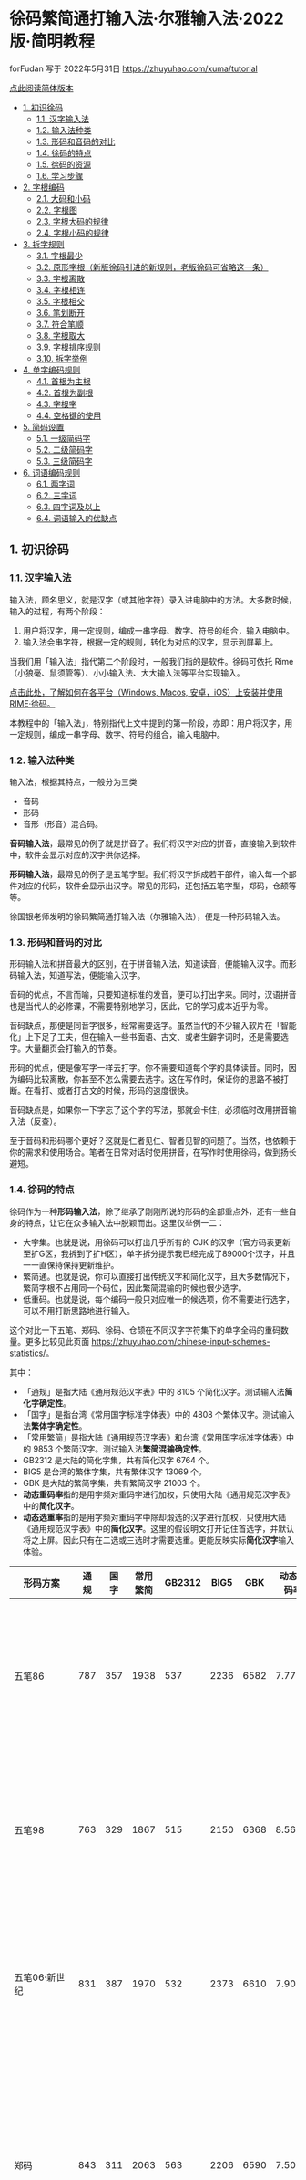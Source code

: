 <!-- omit in toc -->
# 徐码繁简通打输入法·尔雅输入法·2022版·简明教程

forFudan 写于 2022年5月31日 <https://zhuyuhao.com/xuma/tutorial>

[点此阅读简体版本](tutorial_simp.md)

- [1. 初识徐码](#1-初识徐码)
  - [1.1. 汉字输入法](#11-汉字输入法)
  - [1.2. 输入法种类](#12-输入法种类)
  - [1.3. 形码和音码的对比](#13-形码和音码的对比)
  - [1.4. 徐码的特点](#14-徐码的特点)
  - [1.5. 徐码的资源](#15-徐码的资源)
  - [1.6. 学习步骤](#16-学习步骤)
- [2. 字根编码](#2-字根编码)
  - [2.1. 大码和小码](#21-大码和小码)
  - [2.2. 字根图](#22-字根图)
  - [2.3. 字根大码的规律](#23-字根大码的规律)
  - [2.4. 字根小码的规律](#24-字根小码的规律)
- [3. 拆字规则](#3-拆字规则)
  - [3.1. 字根最少](#31-字根最少)
  - [3.2. 原形字根（新版徐码引进的新规则，老版徐码可省略这一条）](#32-原形字根新版徐码引进的新规则老版徐码可省略这一条)
  - [3.3. 字根离散](#33-字根离散)
  - [3.4. 字根相连](#34-字根相连)
  - [3.5. 字根相交](#35-字根相交)
  - [3.6. 笔划断开](#36-笔划断开)
  - [3.7. 符合笔顺](#37-符合笔顺)
  - [3.8. 字根取大](#38-字根取大)
  - [3.9. 字根排序规则](#39-字根排序规则)
  - [3.10. 拆字举例](#310-拆字举例)
- [4. 单字编码规则](#4-单字编码规则)
  - [4.1. 首根为主根](#41-首根为主根)
  - [4.2. 首根为副根](#42-首根为副根)
  - [4.3. 字根字](#43-字根字)
  - [4.4. 空格键的使用](#44-空格键的使用)
- [5. 简码设置](#5-简码设置)
  - [5.1. 一级简码字](#51-一级简码字)
  - [5.2. 二级简码字](#52-二级简码字)
  - [5.3. 三级简码字](#53-三级简码字)
- [6. 词语编码规则](#6-词语编码规则)
  - [6.1. 两字词](#61-两字词)
  - [6.2. 三字词](#62-三字词)
  - [6.3. 四字词及以上](#63-四字词及以上)
  - [6.4. 词语输入的优缺点](#64-词语输入的优缺点)

## 1. 初识徐码

### 1.1. 汉字输入法

输入法，顾名思义，就是汉字（或其他字符）录入进电脑中的方法。大多数时候，输入的过程，有两个阶段：

1. 用户将汉字，用一定规则，编成一串字母、数字、符号的组合，输入电脑中。
2. 输入法会串字符，根据一定的规则，转化为对应的汉字，显示到屏幕上。

当我们用「输入法」指代第二个阶段时，一般我们指的是软件。徐码可依托 Rime（小狼毫、鼠须管等）、小小输入法、大大输入法等平台实现输入。

[点击此处，了解如何在各平台（Windows, Macos, 安卓，iOS）上安装并使用 RIME·徐码。](README.md)

本教程中的「输入法」，特别指代上文中提到的第一阶段，亦即：用户将汉字，用一定规则，编成一串字母、数字、符号的组合，输入电脑中。

### 1.2. 输入法种类

输入法，根据其特点，一般分为三类

- 音码
- 形码
- 音形（形音）混合码。

**音码输入法**，最常见的例子就是拼音了。我们将汉字对应的拼音，直接输入到软件中，软件会显示对应的汉字供你选择。

**形码输入法**，最常见的例子是五笔字型。我们将汉字拆成若干部件，输入每一个部件对应的代码，软件会显示出汉字。常见的形码，还包括五笔字型，郑码，仓颉等等。

徐国银老师发明的徐码繁简通打输入法（尔雅输入法），便是一种形码输入法。

### 1.3. 形码和音码的对比

形码输入法和拼音最大的区别，在于拼音输入法，知道读音，便能输入汉字。而形码输入法，知道写法，便能输入汉字。

音码的优点，不言而喻，只要知道标准的发音，便可以打出字来。同时，汉语拼音也是当代人的必修课，不需要特别地学习，因此，它的学习成本近乎为零。

音码缺点，那便是同音字很多，经常需要选字。虽然当代的不少输入软片在「智能化」上下足了工夫，但在输入一些书面语、古文、或者生僻字词时，还是需要选字。大量翻页会打输入的节奏。

形码的优点，便是像写字一样去打字。你不需要知道每个字的具体读音。同时，因为编码比较离散，你甚至不怎么需要去选字。这在写作时，保证你的思路不被打断。在看打、或者打古文的时候，形码的速度很快。

音码缺点是，如果你一下字忘了这个字的写法，那就会卡住，必须临时改用拼音输入法（反查）。

至于音码和形码哪个更好？这就是仁者见仁、智者见智的问题了。当然，也依赖于你的需求和使用场合。笔者在日常对话时使用拼音，在写作时使用徐码，做到扬长避短。

### 1.4. 徐码的特点

徐码作为一种**形码输入法**，除了继承了刚刚所说的形码的全部重点外，还有一些自身的特点，让它在众多输入法中脱颖而出。这里仅举例一二：

- 大字集。也就是说，用徐码可以打出几乎所有的 CJK 的汉字（官方码表更新至扩G区，我拆到了扩H区），单字拆分提示我已经完成了89000个汉字，并且一一直保持保持更新维护。
- 繁简通。也就是说，你可以直接打出传统汉字和简化汉字，且大多数情况下，繁简字根不占用同一个码位，因此繁简混输的时候也很少选字。
- 低重码。也就是说，每个编码一般只对应唯一的候选项，你不需要进行选字，可以不用打断思路地进行输入。

这个对比一下五笔、郑码、徐码、仓颉在不同汉字字符集下的单字全码的重码数量。更多比较见此页面 <https://zhuyuhao.com/chinese-input-schemes-statistics/>。

其中：

- 「通规」是指大陆《通用规范汉字表》中的 8105 个简化汉字。测试输入法**简化字确定性**。
- 「国字」是指台湾《常用国字标准字体表》中的 4808 个繁体汉字。测试输入法**繁体字确定性**。
- 「常用繁简」是指大陆《通用规范汉字表》和台湾《常用国字标准字体表》中的 9853 个繁简汉字。测试输入法**繁简混输确定性**。
- GB2312 是大陆的简化字集，共有简化汉字 6764 个。
- BIG5 是台湾的繁体字集，共有繁体汉字 13069 个。
- GBK 是大陆的繁简字集，共有繁简汉字 21003 个。
- **动态重码率**指的是用字频对重码字进行加权，只使用大陆《通用规范汉字表》中的**简化汉字**。
- **动态选重率**指的是用字频对重码字中除却煅选的汉字进行加权，只使用大陆《通用规范汉字表》中的**简化汉字**。这里的假设明文打开记住首选字，并默认将之上屏。因此只有在二选或三选时才需要选重。更能反映实际**简化汉字**输入体验。

|形码方案|通规|国字|常用繁简|GB2312|BIG5|GBK|动态重码率|动态选重率|特点|
|---|---|---|---|---|---|---|---|---|---|
|五笔86|787|357|1938|537|2236|6582|7.77%|0.34%|四码定长 单编码 字根分区|
|五笔98|763|329|1867|515|2150|6368|8.56%|0.37%|四码定长 单编码 字根分区|
|五笔06·新世纪|831|387|1970|532|2373|6610|7.90%|0.31%|四码定长 单编码 字根分区|
|郑码|843|311|2063|563|2206|6590|7.50%|0.59%|四码定长 单编码 大码分区 小码形托|
|徐码22|495|131|678|320|1104|2899|3.49%|0.10%|四码定长 双编码 大码分区 小码音托|
|徐码22·ForFudan调整|476|117|650|300|1096|2858|2.98%|0.08%|四码定长 双编码 大码分区 小码音托|
|仓颉五代|498|164|714|422|978|2893|12.07%|0.89%|五码定长|

可见，徐码在任何字集下都有着优异的表现。尤其在繁简通打模式下，它是绝对的王者。

### 1.5. 徐码的资源

徐码（2022版「新徐码」）的 QQ 群是: 761401688。

你可以在群里和大家讨论，同时获取学习资料、字根图、最新码表。

### 1.6. 学习步骤

学习徐码，一般从了解拆字和熟悉字根开始。

拆字，就是把汉字按照一定的规则，拆成唯一的部件组合。拆分出来的部件，便叫做「字根」。

这里所谓的「部件」，不仅包括你我熟知的「偏旁部首」，也包括了一些基本笔划，甚至是一些汉字。因此，笔画输入法（横竖撇捺折），也是一种特殊的形码。那么我们为什么要创造别的形码呢？因为一个字若用十几个、甚至几十个字母代替，太没有效率。故而，我们会截取一些比较大的部件作为字根。

对于汉语使用者，拆字并不是一件陌生的事情。我们自小就学会将一个字拆成分离的部首，进行检索。大多数时候，这是非常直观的。比如

- `部`字，大家会自然地将他拆分为`立口阝`三个部分。
- `程`字，大家会自然地将他拆分为`禾口王`三个部分。

对于徐码而言，大多数的字，也是这么拆分的。并且大多数的偏旁部首，也都是「字根」。

所以恭喜你，对于大多数的汉字，你已经可以凭借直觉进行拆分了。

接下来，我们所要学习的，就是：

1. 了解并记下字根有哪些，以及它们对应的编码。
2. 了解徐码拆字的规则，从而得到唯一的拆分方法。
3. 学习编码规则，将拆好的字根转化成最终的徐码。

以上内容不论顺序，可以交叉或同步进行。

## 2. 字根编码

### 2.1. 大码和小码

在徐码中，每一个字根，都对应了两个字母。换句话说，徐码使用的是**双编码字根**。这一点和郑码相同，和五笔不同。特别的：

- 第一个字母叫做**大码**，也就是「户口」，大多数时候，我们只需要用到大码，所以应该重点记忆。
- 第二个字母叫做**小码**，也就是「姓名」，或者说是「识别码」。只有在部份情况下，需要用到，记忆起来也比较简单。

字根的大码和小码的分布，并不是随机的，而是有一定的规律。在接下来的教程中会进行介绍。

### 2.2. 字根图

我们将字根的分布画出来，这便是字根图。如下。

图中，每一个方框右上角的大写字母，就是大码，也就是一群字根的「户口」。而字根右下角的小写字母，则是小码，也就是单个字根的「姓名」。

将大码和小码组合起来，就是一个字根的编码了。比如：

- 「言」这个字根，在字母`Y`的方框里，同时，右下角的字母是`v`，因此，它的编码就是`Yv`。
- 「其」这个字根，在字母`H`的方框里，同时，右下角的字母是`q`，因此，它的编码就是`Hq`。

字根图是查询字根的重要工具，初学者应当时常将它放在手边，以利用查询。

![徐码字根图](/resources/徐碼字根鍵位圖_新徐_20220710.jpg)

### 2.3. 字根大码的规律

字根大码，是按照字根第一笔的笔画来制定的。

- A-D 包含了首笔为「折」的字根，例如：`A水` `B月`等。
- E-J 包含了首笔为「横」的字根，例如：`E王` `F大`等。
- K-O 包含了首笔为「竖」的字根，例如：`K日` `L上`等。
- P-V 包含了首笔为「撇」的字根，例如：`P牛` `V入`等。
- W-Z 包含了首笔为「捺」和「点」的字根，例如：`W穴` `Y言`等。

一般地，各字母上的字根呈现以下的规律：

- B 上的字根大多呈现`乛`的特点。比如：阝、了、予、矛、乙、也、飛、艮、子。
- D 上的字根大多呈现`コ`的特点。比如：尸、弓、己、已、巳、巴、韋。
- E 上的字根大多呈现`二`的特点。比如：二、干、镸、長、髟、馬、甫。
- F 吸收了首笔为横，且不在 E G H I J 上的其他字根。
- G 上的字根**几乎全部**呈现`丆`的特点。比如：石、辰、不、兀、歹、豕、頁、而、面、厂。
- H 上的字根**几乎全部**呈现`丌`（一横两竖）的特点。比如：卄、革、其、世、瓦、耳、丌。
- I 上的字根大多呈现`木`和`三`的特点。比如：木、未、末、來、三、丰。
- J 上的字根大多呈现`土`的特点。比如：土、士、車、雨、爾、古、走。
- K 上的字根**全部**呈现`日`的特点。比如：日、曰、田、申、由、电、甲、禺、早。
- L 上的字根**全部**呈现`卜`（竖横）或两竖的特点。比如：虫、龰、卜、虍、上、非、鹵、齒、止、刂。
- M 上的字根**几乎全部**呈现`⼌`（不封口三面框）和`罒`（横框）的特点。比如：山、⼌、册、巾、贝、黑、皿。
- N 上的字根**几乎全部**呈现`囗`（封口四面框）和`门`（对称）的特点。比如：目、貝、見、骨、囗、門、鬥、且。
- O 上的字根**几乎全部**呈现`口`（小口）的特点。比如：口、㗊、黽、𧾷、〇。
- P 上的字根**几乎全部**呈现`𠂉`（撇横）的特点。比如：𥫗、钅、牛、缶、气、生、矢、长。
- Q 上的字根**全部**呈现`𠂊`（撇折）的特点。比如：魚、鱼、饣、欠、風、殳、几、凡、夕。
- R 上的字根**几乎全部**呈现撇横和撇撇的特点。比如：禾、千、夭、壬、手、毛、九、瓜、舟、爪。
- S 上的字根**几乎全部**呈现`勹`（撇折钩）和两撇的特点。比如：月、用、乌、鸟、彡、彳、行。
- T 上的字根大多呈现`亻`（撇竖）的特点。比如：身、鼻、隹、川、自。
- U 上的字根**全部**呈现`白`和`人`的特点。比如：人、僉、白、臼、𠂤、鳥、烏、鼠、鬼。
- V 上的字根大多呈现`人`（对称）的特点。比如：金、入、食、儿
- W 上的字根**全部**呈现`广`（点横撇）的特点。比如：宀、广、疒、麻、鹿、穴、衤、礻、衣。
- X 上的字根**全部**呈现`丷`（相对两点）的特点。比如：冫、米、羊、為。
- Y 上的字根**全部**呈现`亠`（点横）的特点。比如：言、方、亦、亥、音、立、文、辛。
- Z 上的字根**全部**呈现`讠`（点折）的特点。比如：讠、之、户、门、辶。

其中，只有 A 和 C 键上的字根需要特别记忆。

### 2.4. 字根小码的规律

<!-- omit in toc -->
#### 3.4.1. 主根

每个大码下，都有若干字根比较重要，使用频率高，叫做「主根」。

第一主根的小码是`v`，第二主根是`u`。例如：

- `女`，第一笔为「折」，故而它的大码在折区的`C`。根据字根图，「女」是第一主根，所以小码是v。因此，「女」这个字根的编码就是`Cv`。当你输入`Cv`并按下空格时，就可以打出「女」字了。
- `士`，第一笔为「横」，故而它的大码在横区的`J`。根据字根图，「士」是第二主根，所以小码是u。因此，「士」这个字根的编码就是`Ju`。当你输入`Ju`并按下空格时，就可以打出「士」字了。

注意：我在这里使用大写和小写的拉丁字母，是为了区分大码和小码的概念。在实际打字的过程中，不需要区分大小写。

<!-- omit in toc -->
#### 3.4.2. 副根

另一部份字根，我们叫它「副根」。

副根的小码是除了`u`和`v`的其他的字母。

一般情况下，副根的小码是它的汉语拼音的第一个字母（请注意，这只是一种记忆方式，并不是说明徐码是一种音形码）。例如：

- `米`，第一笔为「点」，故而它的大码在点区的`X`。根据字根图，它是副根，小码是m，正好是米字的声母。因此，「米」这个字根的编码就是Xm。当你输入`Xm`并按下空格时，就可以打出「米」字了。

<!-- omit in toc -->
#### 3.4.3. 字根练习

通过查询字根图，写出以下字根的编码，分辨它是主根还是副根，并用输入法软件打出这个字：

- `且`
- `小`
- `金`
- `目`
- `山`

阅读字根图上的字根，将它们逐一输入到电脑中，从而对字根编码以及它的性质有一个初步的印象。

## 3. 拆字规则

先前说过，拆字，就是把汉字按照一定的规则，拆成唯一的字根组合。

我刚刚用的「部」字为例，说明了拆字的一般形式。这种将字拆成直观的、分离的部件的方法，足以应付大部分汉字的拆分了。但在实际使用中，遇到这个问题：一个独体字，本身不是字根，怎么办？这时候，我们要把它继续拆成更小的字根甚至笔划。比如：

- 「戋」这个字，我们可以继续将它拆成「一」和「戈」。查字根图可知，「一」和「戈」正好是两个字根，拆字成功。
- 「丸」这个字，我们可以继续将它拆成「九」和「丶」。查字根图可知，「九」和「丶」正好是两个字根，拆字成功。
- 「朱」这个字，我们可以继续将它拆成「丿」和「未」。查字根图可知，「丿」和「未」正好是两个字根，拆字成功。

有时候，独体字的拆分不是很直观。比如「再」拆成「王冂」两个字根。遇到此类字时的拆分，往往需要一些经验和练习。所以当你遇到不会拆的字时，应该主动查询它的编码，及时学习。

更麻烦的情况是，**一个字好像有几种拆分方法**，比如：

- 「章」，可以拆「立早」，也可以拆「音十」。
- 「井」，可以拆「二{齐下}」，也可以拆「一廾」。

这种一字多拆的情况，任何形码中，都是积极避免的。因为一字多拆，会造成极大的不确定性，并造成编码的混乱。

徐码，通过一套严密的规则，使每一个汉字，都只有**唯一**的拆分方案，完全消除了不确定性。

徐码拆字规则的按优先级排序如下：

1. 字根最少
2. 原形字根（新版徐码引进的新规则，老版徐码可省略这一条）
3. 字根离散
4. 字根相连
5. 字根相交
6. 笔划断开
7. 符合笔顺
8. 字根取大

可归纳为：**少>原>散>连>交>断>顺>大**。

取根时，按优先级从高到低依次，最终得到唯一的拆分方案。

以下为规则详细介绍：

### 3.1. 字根最少

字根最少，意思是拆分一个字时，应该使得字根的数量最少。比如：

- 「章」拆「立早」而不拆成「立日十」，因为前者只有两个字根，而后者为三个。

### 3.2. 原形字根（新版徐码引进的新规则，老版徐码可省略这一条）

在徐码的字根，分为两类，一部分称为**原形字根**。另有一部分字根，是根据原形字根变形而来的，在字根图中，这部分**变形字根**列在字根原型的右下方，以小字显示。比如：

- 「牛」字根的「丨」变成「丿」。
- 「尸」字根的「丿」变成「丨」。

注意，**原形字根和变形字根都一定存在于字根图中**。字根图没有的字根永远不能叫做变形字根。

在拆字时，不变形字根的优先级高于变形字根。比如：

- 「失」拆「丿夫」而不拆「牛丶」，因为「牛丶」使用了变形根。

### 3.3. 字根离散

字根离散，指的是两个字根互相分离。比如：

- 「部」中的「立口阝」，便是三个分离的字根。

### 3.4. 字根相连

字根相连，指的是两个字根互相连接。比如：

- 「章」拆「立早」而不拆成「音十」，因为「立」和「早」分开，但「日」和「十」相连。因为「字根离散」优先于「字根相连」，故而拆成「立早」。

### 3.5. 字根相交

字根相交，指的是两个字根互相交叉。比如：

- 「唐」拆成「广コ古」三个字根，其中的「コ」和「古」两根便是交的。
- 「再」拆成「王冂」两个字根，便是相交的。

### 3.6. 笔划断开

笔划断开，指的是将一个笔划断开。比如：

- 「我」拆成「丿扌戈」三个字根，其中的「扌」和「戈」两根的横本是一笔写成。但如果不断开这一横，就要拆成「丿扌乚丿丶」五个字根。为了让字根数量最少，我们将不得不将横断开。

### 3.7. 符合笔顺

符合笔顺，指的是字根的每一笔，完全符合原汉字的笔顺。比如：

- 「里」可拆成「甲二」，也可拆成「日土」。观察到「甲二」完全符合「里」字的笔顺，故而选择它。
- 「单」可拆成「丷日十」，也可拆成「丷甲二」。观察到「丷日十」完全符合「单」字的笔顺，故而选择它。

### 3.8. 字根取大

字根取大，指的是按照笔顺拆字时，让靠前的字根的笔划数尽量地多。比如：

- 「井」拆成「二{齐下}」，而不拆成「一廾」，因为「字根取大」原则。让靠前的字根的笔划数尽量地多，这里，「二」的笔划数大于「一」。

### 3.9. 字根排序规则

将汉字拆分后，我们需要将它们进行排序。大多数时候，这是非常直观的。但有时并非如此，需要进行定义。

徐码字根排序规则，是**字根首笔符合笔顺**，意思是拆分一个汉字时，所有字根的**首个笔划**，符合这个汉字的笔顺。比如：

- 「安」拆「宀女」而不拆成「女宀」，因为按照汉字的笔顺，「宝盖头」第一的笔「点」，排在「女」字第一笔的「折」之前。故而应该按照「宀女」排序。
- 「丸」拆「九丶」而不拆成「丶九」，因为按照汉字的笔顺，「九」第一的笔「撇」，排在「捺点」之前。故而应该按照「九丶」排序。

请注意，徐码只要求字根的**首笔**符合笔顺，而不是要求字根每一笔都符合笔顺，比如：

- 「为」的笔顺是「点撇折点」。`{两点}`字根的第一笔「点」为整个「为」字的第一笔，虽然``{两点}`字根的最后一笔是「为」字的最后一笔，`{两点}`字根依旧排在最前面。所以「为」拆「{两点}力」。
- 「国」拆「囗王丶」而不拆成「冂王丶一」，因为前者只有三个字根，而后者为四个。「字根最少」优先于「字根首笔符合笔顺」。同时，`囗`字根的第一笔「竖」为整个「国」字的第一笔，虽然`囗`字根的最后一笔是「国」字的最后一笔，但`囗`字根依旧排在最前面。

### 3.10. 拆字举例

以下通过部分例字来说明拆分规则：

「重」拆「丿車一」，不拆「千日二」。

- 同时满足「字根最少」。
- 同时满足「不变形字根」。
- 同时不满足「字根离散」。
- 「丿車一」满足「字根相连」，「千日二」不满足。
- 故而取「丿車一」。

## 4. 单字编码规则

学习了徐码的拆字规则后，我们可以将任何一个汉字拆成唯一的字根组合。最后一步，便是把字根转为徐码编码。

单字的编码一般是由**4个字母**构成，部分情况下是2个或3个字母。

在徐码中，无论一个字能拆成几个字根，我们只关心其中的四个根，分别是：

- 第一根：首根
- 第二根：次根
- 倒数第二根：次末根
- 倒数第一根：最末根

在编码时，我们首先判断一个字的首根是**主根**还是**副根**。

### 4.1. 首根为主根

首根为主根时，有两条规则：

1. 依次取首根、次根、次末根、最末根的**大码**。
2. 不足四码时，补上最末根的**小码**。

举例说明：

- 「嫩」字拆成`女Cv 木Iv 口Ov 攵pp`四根。分别对应了首根、次根、次末根、最末根。我们直接取四个字根的大码`CIOP`即可出字。
- 「整」字拆成`木口攵一止`五根。我们只取首根、次根、次末根、最末根，也就是`木Iv 口Ov 一Gu 止Lz`的大码，输入`IOGL`即可出字。
- 「算」字拆成`𥫗目廾`，只有三根，所以我们取全部根，也就是`𥫗Pv 目Nv 廾Hv`的大码，即`PNH`。此时，注意到不足四码，故而补上最末根的小码`v`。输入`PNGv`即可出字。
- 「好」字拆成`女子`，只有两根，所以我们取全部根，也就是`女Cv 子Bz`的大码，即`CB`。此时，注意到不足四码，故而补上最末根的小码`z`。输入`CBz`即可出字。

再次强调，**首根为主根时，需要取4个根**。

### 4.2. 首根为副根

首根为副根时，有三条规则：

1. 依次取首根、次根、最末根的**大码**。
2. 不足三码时，补上最末根的**小码**。
3. 在末尾添加首根的**小码**作为识别。

举例说明：

- 「织」字拆成`纟Cj 口Ov 八Tu`三根。分别对应了首根、次根、最末根。我们取三个字根的大码`COT`，再添上首根的小码`j`作识别。输入`COTj`即可出字。
- 「微」字拆成`彳Sr 山Iv 一Gu 几Ov 攵Pp`五根。我们只取首根、次根、最末根，也就是`彳Sr 山Iv 攵Pp`的大码，再添上首根的小码`r`作识别。输入`SIPr`即可出字。
- 「认」字拆成`讠人`，只有两根，所以我们取全部根，也就是`讠Zy 人Uu`的大码，即`ZU`。此时，注意到不足三码，故而补上最末根的小码`u`，再添上首根的小码`y`作识别。输入`ZUuy`即可出字。

再次强调，**首根为副根时，只需要取3个根**。

末尾添加首根的小码，有时候新手会需要一段时间来适应。好在由于**简码**的存在，大多数的时候，我们都不需要输入最后的识别码就能出字。

### 4.3. 字根字

字根字，依次取其大小码即可出字。比如：

- 「木」字是字根字（主根），输入大小码`Iv`即可出字。
- 「骨」字是字根字（副根），输入大小码`Ng`即可出字。

### 4.4. 空格键的使用

在很多输入法软件中，空格键（以下用`_`表示）用来上屏首选字。

根据以上的学习内容，我们发现：徐码的编码最长不超过4个字母。由于这个特性，我们在输入完编码后，不一定需要按空格键将字打上屏幕。

空格键只在以下情况需要使用：

- 一个字的编码低于4位，需要按空格键上屏首选。比如「人」字，需要按`Uu_`上屏。
- 一个字的编码等于4位，后面没有其他的字需要输入，则需要按空格键上屏首选。

以下情况，不需要使用空格键：

- 一个字的编码等于4位，且有后续字符等待输入。我们不需要按空格键。只要直接输入下一个字的首码，这个字就会自动上屏。我们称之为「五码顶屏」。例如：我们打「霁雨」二字，「霁」字的编码是`JYTy`。输入`y`后，我们直接输入「雨」字的编码`Jy`，则「霁」字会自动上屏。

## 5. 简码设置

学完了徐码的单字编码，我们发现，徐码的单字码长一般是2到4位之间。不少常用的字，码长是4位，比如字频第一的「的」字，编码为`USUb`。

一种科学的输入策略，应该使得常用字的码长更低，从而加快输入的速度。试想，如果输入「的」字，每次都要按`USUb`四下按键，真是太浪费时间了。

形码对此的优化方式，就是设置简码，也就是给部分汉字设置更短的编码：比如，我们在输入「的」时，只要按上一个字母和空格键，就能实现输入。

在徐码中，简码的设置十分科学，使得每一个字简码和全码的编码规则保持一致。以下进行介绍。

### 5.1. 一级简码字

一级简码字，又称**一简字**，指的是用一个字母为编码实现输入的汉字。徐码中，有26个高频汉字设置为一简字，只要按下一个字母，加上空格，即可上屏。

一简字的编码，就是该字全码的第一个字母。比如：

- 「我」全码为`PFFg`，一级简码为`P`。输入`P_`即可实现上屏。
- 「的」全码为`USWb`，一级简码为`U`。输入`U_`即可实现上屏。

从A到Z排列，一级简码字分别是`以了发那要大一在事地是上同国中我多和得他的儿家道这为`。

在字根图中，一简字就是每个字母方框的左上角的汉字。

在我们的日常交流中，一简字大约占据了25%的使用频率。在徐码中，只需要按两个按键，这有效提升了输入的速度。

### 5.2. 二级简码字

二级简码字，又称**二简字**，指的是用两个字母为编码实现输入的汉字。徐码中，有676个高频汉字设置为二简字，只要按下两个字母，加上空格，即可上屏。

一简字的编码，就是该字全码的前两个字母。比如：

- 「起」全码为`JDjz`，二级简码为`JD`。输入`JD_`即可实现上屏。
- 「可」全码为`EOvd`，二级简码为`EO`。输入`EO_`即可实现上屏。

[点击此处，查看二级简码矩阵。](second_level_matrix.md)

### 5.3. 三级简码字

三级简码字，又称**三简字**，指的是用三个字母为编码实现输入的汉字，只要按下三个字母，加上空格，即可上屏。

三简字的编码，就是该字全码的前三个字母。这里不再举例。

注意到，三简字需要按四个按键才能上屏，同输入单字全码按键数一样，因此，三简字的设置主要为了以下目的：

- 腾出四码码位，实现避重。
- 首根为副根的字，在末尾不用输入首根的小码。只有在部分时候需要输入识别码定字。这样可以减轻记忆负担，不需要返回去思考首根的小码是什么。
- 减少单手连续击键的可能性，减轻手指的负担。

三级简码字，可在打字时进行熟悉，不需要特别去记忆。

## 6. 词语编码规则

除了设置简码，徐码还将常用的词语，也编成4个字母的编码。这样可以降低每一个字的平均码长，提高打字速度。

徐码的词语编码规则，分为三种情况。

### 6.1. 两字词

两字词，取每个字**全码**的前两码即可。比如：

- 「人生」：「人」的编码为`Uu`，「生」的编码为`Ps`。因此，「人生」的编码为`UuPs`。
- 「事情」：「事」的编码为`IOBu`，「情」的编码为`UESv`。因此，「事情」的编码为`IOUE`。

### 6.2. 三字词

三字词，取前两字的第一码，和第三个字的前两码即可。比如：

- 「泡泡糖」：「泡」的编码为`ZSDs`，「糖」的编码为`XWjm`。因此，「泡泡糖」的编码为`ZZXW`。
- 「星期三」：「星」的编码为`KPs`，「期」的编码为`HSvq`，「三」的编码为`Is`。因此，「星期三」的编码为`KHIs`。

### 6.3. 四字词及以上

四字词及以上，取前三字的第一码，和最后一个字的第一码即可。比如：

- 「狐假虎威」：「狐」的编码为`VRgq`，「假」的编码为`TDDD`，「虎」的编码为`LQjh`，「威」的编码为`FGCw`。因此，「狐假虎威」的编码为`VTLF`。
- 「中华人民共和国」：这是一个七字词，所以我们只看前三字和最后一字「中」、「华」、「人」、「国」。「中」的编码为`OKu`，「华」的编码为`TVEu`，「人」的编码为`Uu`，「国」的编码为`NEWw`。因此，「中华人民共和国」的编码为`OTUN`。

### 6.4. 词语输入的优缺点

用词语的方式进行输入，优点在于降低了每个字的平均码长。试想「我们今天一起吃饭」这个句子。

- 如果打单字全码的话，需要按`PFFgTZm_UW_Bu_GFd_Gu_JDjzOPBi_QRDi_`。
- 如果打单字简码的话，需要按`P_TZm_Uwb_GF_G_JD_Op_QRd_`。
- 如果打词语全码的话，需要按`PFTZUWGFGuJDOPQR_`。

可以看到，词语全码有效降低了按键的次数。

但是，词语输入也有其缺点，最主要的缺点包括：

- 如果词库太小，不是每个词语都在词库中。很多时候还是需要打单字。
- 如果词库太大，则会出现大量的重码，需要进行选择，破坏了形码输入的流畅性。
- 你输入一个词语，却发现它并不在词库中，就需要删除后重新输入单字。让人感觉不悦。
- 人工分词需要消耗额外的注意力。

因此，精简词库，熟悉词库，打单字和打词语相结合，是形码高手们的修炼之路。
